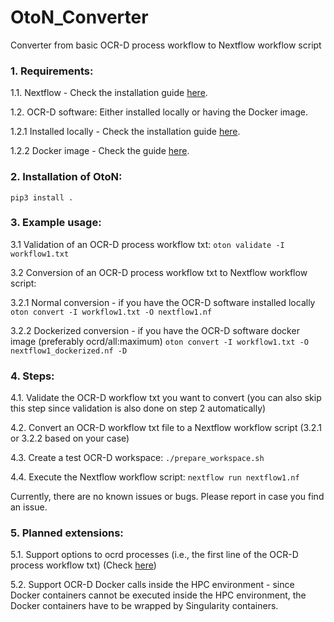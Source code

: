 # OtoN_Converter
Converter from basic OCR-D process workflow to Nextflow workflow script

### 1. Requirements:
1.1. Nextflow - Check the installation guide [here](https://www.nextflow.io/docs/latest/getstarted.html).

1.2. OCR-D software: Either installed locally or having the Docker image.
  
1.2.1 Installed locally - Check the installation guide [here](https://ocr-d.de/en/user_guide#virtual-environment-native-installation).
  
1.2.2 Docker image - Check the guide [here](https://ocr-d.de/en/setup.html#ocrd_all-via-docker).

### 2. Installation of OtoN: 
`pip3 install .`

### 3. Example usage:
3.1 Validation of an OCR-D process workflow txt:
`oton validate -I workflow1.txt`

3.2 Conversion of an OCR-D process workflow txt to Nextflow workflow script:

3.2.1 Normal conversion - if you have the OCR-D software installed locally
`oton convert -I workflow1.txt -O nextflow1.nf`

3.2.2 Dockerized conversion - if you have the OCR-D software docker image (preferably ocrd/all:maximum)
`oton convert -I workflow1.txt -O nextflow1_dockerized.nf -D`

### 4. Steps:
4.1. Validate the OCR-D workflow txt you want to convert (you can also skip this step since validation is also done on step 2 automatically)

4.2. Convert an OCR-D workflow txt file to a Nextflow workflow script (3.2.1 or 3.2.2 based on your case)

4.3. Create a test OCR-D workspace: `./prepare_workspace.sh`

4.4. Execute the Nextflow workflow script: `nextflow run nextflow1.nf` 

Currently, there are no known issues or bugs. Please report in case you find an issue.

### 5. Planned extensions:
5.1. Support options to ocrd processes (i.e., the first line of the OCR-D process workflow txt) (Check [here](https://github.com/MehmedGIT/OtoN_Converter/issues/3))

5.2. Support OCR-D Docker calls inside the HPC environment - since Docker containers cannot be executed inside the HPC environment, the Docker containers have to be wrapped by Singularity containers. 

